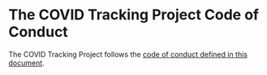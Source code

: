 # The COVID Tracking Project Code of Conduct

The COVID Tracking Project follows the [code of conduct defined in this document](https://github.com/COVID19Tracking/code-of-conduct/blob/master/CODE_OF_CONDUCT.md).
